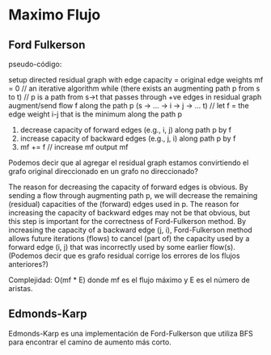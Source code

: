 # Maximo Flujo

## Ford Fulkerson

pseudo-código:

setup directed residual graph with edge capacity = original edge weights
mf = 0 // an iterative algorithm
while (there exists an augmenting path p from s to t)
// p is a path from s->t that passes through +ve edges in residual graph
augment/send flow f along the path p (s -> ... -> i -> j -> ... t)
// let f = the edge weight i-j that is the minimum along the path p
1. decrease capacity of forward edges (e.g., i, j) along path p by f
2. increase capacity of backward edges (e.g., j, i) along path p by f
3. mf += f // increase mf
output mf

Podemos decir que al agregar el residual graph estamos convirtiendo el grafo original direccionado en un grafo no direccionado?

The reason for decreasing the capacity of forward edges is obvious. By sending a flow
through augmenting path p, we will decrease the remaining (residual) capacities of the
(forward) edges used in p. The reason for increasing the capacity of backward edges may not
be that obvious, but this step is important for the correctness of Ford-Fulkerson method.
By increasing the capacity of a backward edge (j, i), Ford-Fulkerson method allows future
iterations (flows) to cancel (part of) the capacity used by a forward edge (i, j) that was
incorrectly used by some earlier flow(s). (Podemos decir que es grafo residual corrige los errores de los flujos anteriores?)

Complejidad: O(mf * E) donde mf es el flujo máximo y E es el número de aristas.

## Edmonds-Karp

Edmonds-Karp es una implementación de Ford-Fulkerson que utiliza BFS para encontrar el camino de aumento más corto.
